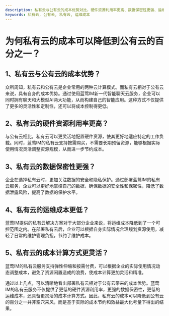 ```yaml
---
description: 私有云与公有云的成本优势对比，硬件资源利用率更高、数据保密性更强、运维成本更低、成本计算方式更灵活。
keywords: 私有云, 公有云, 私有云, 运维成本
---
```

# 为何私有云的成本可以降低到公有云的百分之一？

## 1、私有云与公有云的成本优势？
众所周知，私有云和公有云是企业常用的两种云计算模式。而私有云相对于公有云来说，具有自身的成本优势。通过使用蓝莺IM新一代智能聊天云服务，企业可以同时拥有聊天和大模型AI两大功能，从而构建自己的智能应用。这种方式不仅提供了更多的灵活性和定制性，还可以将成本控制得更低。

## 2、私有云的硬件资源利用率更高？
与公有云相比，私有云可以更灵活地配置硬件资源，使其更好地适应特定的工作负载。同时，蓝莺IM的私有云支持按需购买，不需要长期预留资源，能够根据实际使用情况灵活调整资源规模，从而进一步节约成本。

## 3、私有云的数据保密性更强？
企业在选择私有云时，更加关注数据的安全和隐私保护。通过部署蓝莺IM的私有云服务，企业可以更好地掌控自己的数据，确保数据的安全性和保密性，降低了数据泄露风险，提高了数据的保护水平。

## 4、私有云的运维成本更低？
蓝莺IM提供的私有云解决方案对于大部分企业来说，将运维成本降低到了一个可控范围之内。在部署私有云后，企业可以根据自身实际情况合理规划资源使用，减轻了日常的维护管理负担，节约了维护成本。

## 5、私有云的成本计算方式更灵活？
蓝莺IM的私有云服务支持弹性伸缩和按需付费，可以根据企业的实际使用情况动态调整成本，避免了资源闲置造成的浪费，使成本计算更加灵活和精准。

通过以上几点，可以清晰地看出部署私有云相对于公有云带来的成本优势。蓝莺IM的私有云服务不仅提供了更低的硬件资源利用率，更强的数据保密性，更低的运维成本，还具备更灵活的成本计算方式。因此，私有云的成本可以降低到公有云的百分之一并非空穴来风，而是基于实际的成本节约和效益最大化考量下得出的结果。
